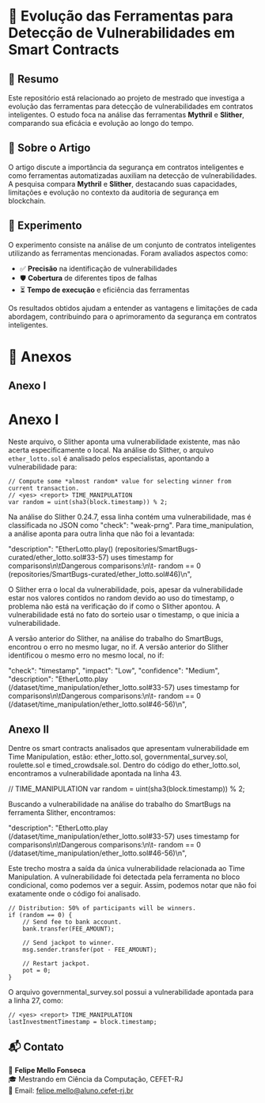 # 📌 Evolução das Ferramentas para Detecção de Vulnerabilidades em Smart Contracts

## 📖 Resumo

Este repositório está relacionado ao projeto de mestrado que investiga a evolução das ferramentas para detecção de vulnerabilidades em contratos inteligentes. O estudo foca na análise das ferramentas **Mythril** e **Slither**, comparando sua eficácia e evolução ao longo do tempo.

## 📝 Sobre o Artigo

O artigo discute a importância da segurança em contratos inteligentes e como ferramentas automatizadas auxiliam na detecção de vulnerabilidades. A pesquisa compara **Mythril** e **Slither**, destacando suas capacidades, limitações e evolução no contexto da auditoria de segurança em blockchain.

## 🔬 Experimento

O experimento consiste na análise de um conjunto de contratos inteligentes utilizando as ferramentas mencionadas. Foram avaliados aspectos como:

- ✅ **Precisão** na identificação de vulnerabilidades
- 🛡️ **Cobertura** de diferentes tipos de falhas
- ⏳ **Tempo de execução** e eficiência das ferramentas

Os resultados obtidos ajudam a entender as vantagens e limitações de cada abordagem, contribuindo para o aprimoramento da segurança em contratos inteligentes.


# 📑 Anexos

## Anexo I

# Anexo I

Neste arquivo, o Slither aponta uma vulnerabilidade existente, mas não acerta especificamente o local. Na análise do Slither, o arquivo `ether_lotto.sol` é analisado pelos especialistas, apontando a vulnerabilidade para:

```solidity
// Compute some *almost random* value for selecting winner from current transaction.
// <yes> <report> TIME_MANIPULATION
var random = uint(sha3(block.timestamp)) % 2;
```

Na análise do Slither 0.24.7, essa linha contém uma vulnerabilidade, mas é classificada no JSON como "check": "weak-prng". Para time_manipulation, a análise aponta para outra linha que não foi a levantada:

"description": "EtherLotto.play() (repositories/SmartBugs-curated/ether_lotto.sol#33-57) uses timestamp for comparisons\n\tDangerous comparisons:\n\t- random == 0 (repositories/SmartBugs-curated/ether_lotto.sol#46)\n",

O Slither erra o local da vulnerabilidade, pois, apesar da vulnerabilidade estar nos valores contidos no random devido ao uso do timestamp, o problema não está na verificação do if como o Slither apontou. A vulnerabilidade está no fato do sorteio usar o timestamp, o que inicia a vulnerabilidade.

A versão anterior do Slither, na análise do trabalho do SmartBugs, encontrou o erro no mesmo lugar, no if.
A versão anterior do Slither identificou o mesmo erro no mesmo local, no if:

"check": "timestamp",
"impact": "Low",
"confidence": "Medium",
"description": "EtherLotto.play (/dataset/time_manipulation/ether_lotto.sol#33-57) uses timestamp for comparisons\n\tDangerous comparisons:\n\t- random == 0 (/dataset/time_manipulation/ether_lotto.sol#46-56)\n",

## Anexo II
Dentre os smart contracts analisados que apresentam vulnerabilidade em Time Manipulation, estão: ether_lotto.sol, governmental_survey.sol, roulette.sol e timed_crowdsale.sol. Dentro do código do ether_lotto.sol, encontramos a vulnerabilidade apontada na linha 43.

// <yes> <report> TIME_MANIPULATION
var random = uint(sha3(block.timestamp)) % 2;

Buscando a vulnerabilidade na análise do trabalho do SmartBugs na ferramenta Slither, encontramos:

"description": "EtherLotto.play (/dataset/time_manipulation/ether_lotto.sol#33-57) uses timestamp for comparisons\n\tDangerous comparisons:\n\t- random == 0 (/dataset/time_manipulation/ether_lotto.sol#46-56)\n",

Este trecho mostra a saída da única vulnerabilidade relacionada ao Time Manipulation. A vulnerabilidade foi detectada pela ferramenta no bloco condicional, como podemos ver a seguir. Assim, podemos notar que não foi exatamente onde o código foi analisado.

```solidity
// Distribution: 50% of participants will be winners.
if (random == 0) {
    // Send fee to bank account.
    bank.transfer(FEE_AMOUNT);

    // Send jackpot to winner.
    msg.sender.transfer(pot - FEE_AMOUNT);

    // Restart jackpot.
    pot = 0;
}

```
O arquivo governmental_survey.sol possui a vulnerabilidade apontada para a linha 27, como:

```solidity
// <yes> <report> TIME_MANIPULATION
lastInvestmentTimestamp = block.timestamp;
```





## 📬 Contato

👤 **Felipe Mello Fonseca**  
🎓 Mestrando em Ciência da Computação, CEFET-RJ  
📧 Email: felipe.mello@aluno.cefet-rj.br




